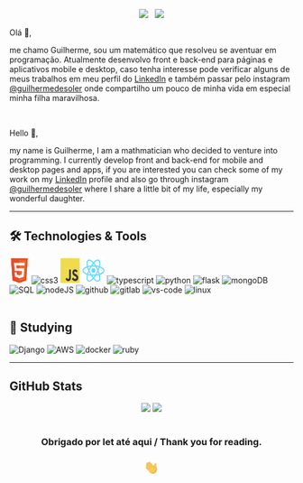 <!--
**GuilhermeDesoler/GuilhermeDesoler** is a ✨ _special_ ✨ repository because its `README.md` (this file) appears on your GitHub profile.

Here are some ideas to get you started:

- 🔭 I’m currently working on ...
- 🌱 I’m currently learning ...
- 👯 I’m looking to collaborate on ...
- 🤔 I’m looking for help with ...
- 💬 Ask me about ...
- 📫 How to reach me: ...
- 😄 Pronouns: ...
- ⚡ Fun fact: ...
-->

<p align='center'>
    <a href="https://www.linkedin.com/in/guilherme-lima-desoler-69a80810b/"><img height="30" src="https://cdn-icons-png.flaticon.com/512/174/174857.png"></a>&nbsp;&nbsp;
    <a href="https://www.instagram.com/guilhermedesoler/"><img height="30" src="https://upload.wikimedia.org/wikipedia/commons/thumb/9/96/Instagram.svg/2048px-Instagram.svg.png"></a>
</p>

<div>

Olá 👋,

me chamo Guilherme, sou um matemático que resolveu se aventuar em programação. Atualmente desenvolvo front e back-end para páginas e aplicativos mobile e desktop, caso tenha interesse pode verificar alguns de meus trabalhos em meu perfil do [LinkedIn](https://www.linkedin.com/in/guilherme-lima-desoler-69a80810b/) e também passar pelo instagram [@guilhermedesoler](https://www.instagram.com/guilhermedesoler/) onde compartilho um pouco de minha vida em especial minha filha maravilhosa.

<br>

Hello 👋,

my name is Guilherme, I am a mathmatician who decided to venture into programming. I currently develop front and back-end for mobile and desktop pages and apps, if you are interested you can check some of my work on my [LinkedIn](https://www.linkedin.com/in/guilherme-lima-desoler-69a80810b/) profile and also go through instagram [@guilhermedesoler](https://www.instagram.com/guilhermedesoler/) where I share a little bit of my life, especially my wonderful daughter.

</div>

---

<h2> 🛠 Technologies & Tools</h2>

<div style="display: inline block">
    <img src="https://raw.githubusercontent.com/devicons/devicon/master/icons/html5/html5-original.svg" alt="html5"  width="35" height="45"/>
    <img src="https://cdn.jsdelivr.net/gh/devicons/devicon/icons/css3/css3-original.svg" alt="css3" width="35" height="45"/>
    <img src="https://raw.githubusercontent.com/devicons/devicon/master/icons/javascript/javascript-original.svg" alt="javascript" width="35" height="45"/>
    <img src="https://raw.githubusercontent.com/devicons/devicon/master/icons/react/react-original.svg" alt="ReactJs" width="40" height="45">
    <img src="https://cdn.jsdelivr.net/gh/devicons/devicon/icons/typescript/typescript-original.svg" alt="typescript" width="35" height="45"/>
    <img src="https://cdn.jsdelivr.net/gh/devicons/devicon/icons/python/python-original.svg" alt="python"  width="40" height="45"/>
    <img src="https://cdn.jsdelivr.net/gh/devicons/devicon/icons/flask/flask-original.svg" alt="flask" width="45" height="45"/>
    <img src="https://cdn.jsdelivr.net/gh/devicons/devicon/icons/mongodb/mongodb-original-wordmark.svg" alt="mongoDB" width="40" height="45"/>
    <img src="https://cdn.jsdelivr.net/gh/devicons/devicon/icons/postgresql/postgresql-original-wordmark.svg" alt="SQL" width="45" height="45"/>
    <img src="https://cdn.jsdelivr.net/gh/devicons/devicon/icons/nodejs/nodejs-original.svg" alt="nodeJS" width="40" height="45"/>
    <img src="https://cdn.jsdelivr.net/gh/devicons/devicon/icons/github/github-original.svg" alt="github" width="40" height="45"/>
    <img src="https://cdn.jsdelivr.net/gh/devicons/devicon/icons/gitlab/gitlab-original.svg" alt="gitlab" width="40" height="45"/>
    <img src="https://cdn.jsdelivr.net/gh/devicons/devicon/icons/vscode/vscode-original.svg" alt="vs-code" width="40" height="45"/>
    <img src="https://cdn.jsdelivr.net/gh/devicons/devicon/icons/linux/linux-original.svg" alt="linux" width="40" height="45"/>
</div>

<br>
<h2>📘 Studying</h2>

<div style= "display: inline_block">
    <img src="https://cdn.jsdelivr.net/gh/devicons/devicon/icons/django/django-plain.svg" alt="Django" width="45" height="45" />
    <img src="https://cdn.jsdelivr.net/gh/devicons/devicon/icons/amazonwebservices/amazonwebservices-plain-wordmark.svg" alt="AWS" width="55" height="55"/>
    <img src="https://cdn.jsdelivr.net/gh/devicons/devicon/icons/docker/docker-original-wordmark.svg" alt="docker" width="45" height="45"/>
    <img src="https://cdn.jsdelivr.net/gh/devicons/devicon/icons/ruby/ruby-original.svg" alt="ruby" width="45" height="42"/>
</div>

---

<h2>GitHub Stats</h2>

<div align="center">

<img src="https://github-readme-stats.vercel.app/api?username=GuilhermeDesoler&show_icons=true&theme=dark"  height="150em"/>
<img src="https://github-readme-stats.vercel.app/api/top-langs/?username=GuilhermeDesoler&theme=dark"  height="150em"/>
<br>
</div>

<br>

<div align="center">
<h3>Obrigado por let até aqui / Thank you for reading.<h3> 
<img src="https://raw.githubusercontent.com/ABSphreak/ABSphreak/master/gifs/Hi.gif" alt="bye" widht="35" height="25"/>
</div>
